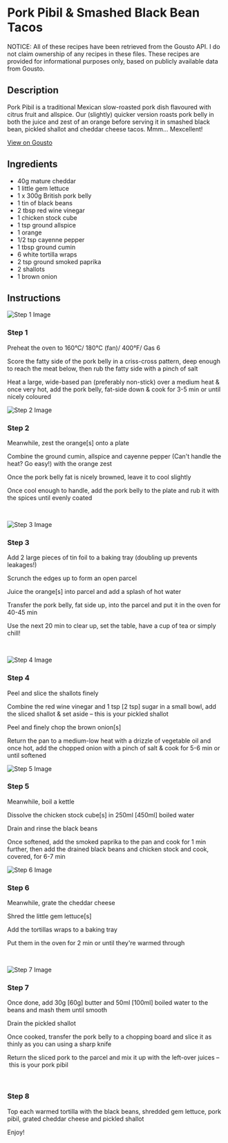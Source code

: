 # Pork Pibil & Smashed Black Bean Tacos 

NOTICE: All of these recipes have been retrieved from the Gousto API. I do not claim ownership of any recipes in these files. These recipes are provided for informational purposes only, based on publicly available data from Gousto.

## Description

Pork Pibil is a traditional Mexican slow-roasted pork dish flavoured with citrus fruit and allspice. Our (slightly) quicker version roasts pork belly in both the juice and zest of an orange before serving it in smashed black bean, pickled shallot and cheddar cheese tacos. Mmm... Mexcellent!

[View on Gousto](https://www.gousto.co.uk/recipes/cookbook/pork-pibil-smashed-black-bean-tacos)

## Ingredients

- 40g mature cheddar
- 1 little gem lettuce
- 1 x 300g British pork belly
- 1 tin of black beans
- 2 tbsp red wine vinegar 
- 1 chicken stock cube 
- 1 tsp ground allspice
- 1 orange 
- 1/2 tsp cayenne pepper 
- 1 tbsp ground cumin
- 6 white tortilla wraps
- 2 tsp ground smoked paprika 
- 2 shallots 
- 1 brown onion

## Instructions

![Step 1 Image](https://production-media.gousto.co.uk/cms/recipe-step-image/1199.-step-1-x200.jpg)

### Step 1

Preheat the oven to 160&deg;C/ 180&deg;C (fan)/ 400&deg;F/ Gas 6


Score the fatty side of the pork belly&nbsp;in a criss-cross pattern, deep enough to reach the meat below, then rub the fatty side with a pinch of salt


Heat a large, wide-based pan (preferably non-stick) over a medium heat &amp; once very hot, add the&nbsp;pork belly, fat-side down &amp; cook for 3-5 min or until nicely coloured

![Step 2 Image](https://production-media.gousto.co.uk/cms/recipe-step-image/1199.-step-2-x200.jpg)

### Step 2

Meanwhile, zest the orange<span class="text-danger">[s]</span> onto a plate


Combine the ground cumin, allspice and cayenne pepper (Can't handle the heat? Go easy!) with the orange zest&nbsp;


Once the pork belly fat is nicely browned, leave it to cool slightly


Once cool enough to handle, add the pork belly to the plate and rub it with the spices&nbsp;until evenly coated&nbsp;


&nbsp;

![Step 3 Image](https://production-media.gousto.co.uk/cms/recipe-step-image/1199.-step-3-x200.jpg)

### Step 3

Add 2 large pieces of&nbsp;tin foil&nbsp;to a baking tray (doubling up prevents leakages!)


Scrunch the edges up to form an open parcel


Juice the orange<span class="text-danger">[s]</span> into parcel and add a splash of hot water


Transfer the pork belly, fat side up,&nbsp;into the parcel and put it in the oven for 40-45 min


Use the next 20 min to clear up, set the table, have a cup of tea or simply chill!


&nbsp;

![Step 4 Image](https://production-media.gousto.co.uk/cms/recipe-step-image/1199.-step-4-x200.jpg)

### Step 4

Peel and slice the&nbsp;shallots finely


Combine the&nbsp;red wine vinegar&nbsp;and 1 tsp&nbsp;<span class="text-danger">[2 tsp]&nbsp;</span>sugar&nbsp;in a small bowl, add the&nbsp;sliced shallot &amp;&nbsp;set aside &ndash; this is your&nbsp;pickled shallot


Peel and finely chop the brown&nbsp;onion<span class="text-danger">[s]</span>


Return the pan to a medium-low heat with a drizzle of vegetable oil&nbsp;<span class="text-highlight">and once hot,</span> add the chopped onion with a pinch of salt &amp; cook for 5-6 min or until softened

![Step 5 Image](https://production-media.gousto.co.uk/cms/recipe-step-image/1199.-step-5-x200.jpg)

### Step 5

Meanwhile, boil a kettle


Dissolve the&nbsp;chicken stock cube<span class="text-danger">[s]</span> in 250ml<span class="text-danger">&nbsp;[450ml]</span>&nbsp;boiled water&nbsp;


Drain and rinse the&nbsp;black beans


Once softened, add the smoked paprika to the pan and cook for 1 min further, then add the drained black beans and chicken stock and cook, covered, for 6-7 min

![Step 6 Image](https://production-media.gousto.co.uk/cms/recipe-step-image/1199.-step-6-x200.jpg)

### Step 6

Meanwhile, grate the cheddar cheese&nbsp;


Shred the little gem lettuce<span class="text-danger">[s]</span>


Add the tortillas wraps to a baking tray


Put them in the oven for 2 min or until they're warmed through


&nbsp;

![Step 7 Image](https://production-media.gousto.co.uk/cms/recipe-step-image/1199.-step-7-x200.jpg)

### Step 7

Once done, add 30g <span class="text-danger">[60g]</span> butter and 50ml <span class="text-danger">[100ml]</span> boiled water to the beans and mash them until smooth


Drain the pickled shallot


Once cooked, transfer the pork belly to a chopping board and slice it&nbsp;as thinly as you can using a sharp knife&nbsp;


Return the sliced pork to the parcel and mix it up with t<span class="text-highlight">he left-</span>over&nbsp;juices &ndash;&nbsp;this is your pork pibil


&nbsp;

### Step 8

Top each warmed&nbsp;tortilla&nbsp;with the black beans, shredded gem lettuce, pork pibil, grated cheddar cheese and pickled shallot&nbsp;


Enjoy!

